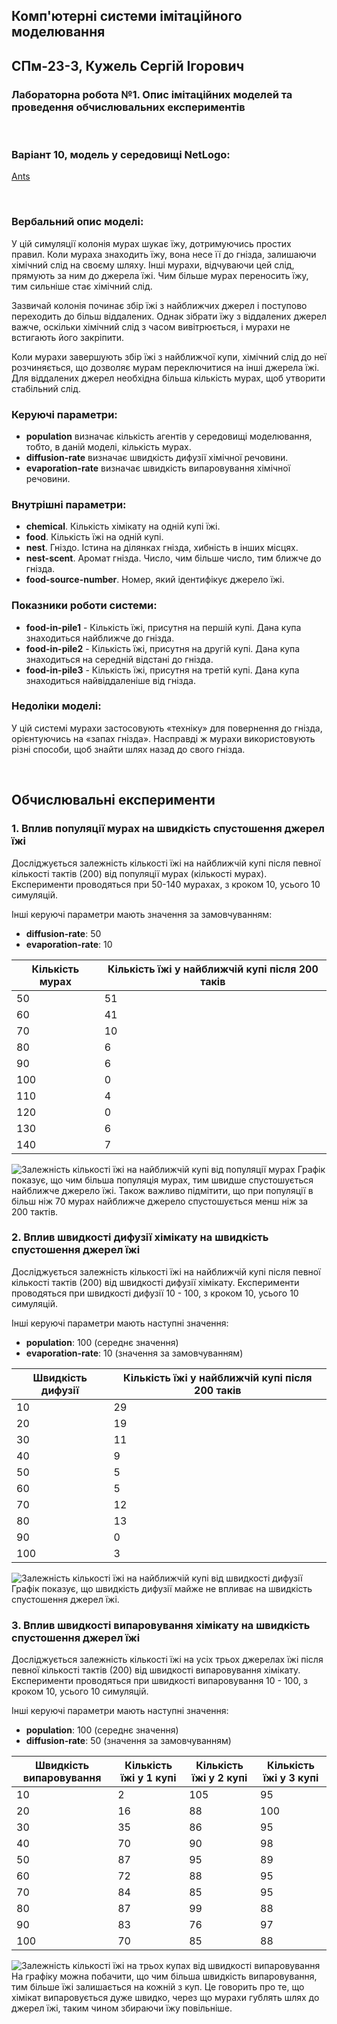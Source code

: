 ## Комп'ютерні системи імітаційного моделювання

## СПм-23-3, **Кужель Сергій Ігорович**

### Лабораторна робота №**1**. Опис імітаційних моделей та проведення обчислювальних експериментів

<br>

### Варіант 10, модель у середовищі NetLogo:

[Ants](https://www.netlogoweb.org/launch#http://www.netlogoweb.org/assets/modelslib/Sample%20Models/Biology/Ants.nlogo)

<br>

### Вербальний опис моделі:

У цій симуляції колонія мурах шукає їжу, дотримуючись простих правил. Коли мураха знаходить їжу, вона несе її до гнізда, залишаючи хімічний слід на своєму шляху. Інші мурахи, відчуваючи цей слід, прямують за ним до джерела їжі. Чим більше мурах переносить їжу, тим сильніше стає хімічний слід.

Зазвичай колонія починає збір їжі з найближчих джерел і поступово переходить до більш віддалених. Однак зібрати їжу з віддалених джерел важче, оскільки хімічний слід з часом вивітрюється, і мурахи не встигають його закріпити.

Коли мурахи завершують збір їжі з найближчої купи, хімічний слід до неї розчиняється, що дозволяє мурам переключитися на інші джерела їжі. Для віддалених джерел необхідна більша кількість мурах, щоб утворити стабільний слід.

### Керуючі параметри:

- **population** визначає кількість агентів у середовищі моделювання, тобто, в даній моделі, кількість мурах.
- **diffusion-rate** визначає швидкість дифузії хімічної речовини.
- **evaporation-rate** визначає швидкість випаровування хімічної речовини.

### Внутрішні параметри:

- **chemical**. Кількість хімікату на одній купі їжі.
- **food**. Кількість їжі на одній купі.
- **nest**. Гніздо. Істина на ділянках гнізда, хибність в інших місцях.
- **nest-scent**. Аромат гнізда. Число, чим більше число, тим ближче до гнізда.
- **food-source-number**. Номер, який ідентифікує джерело їжі.

### Показники роботи системи:

- **food-in-pile1** - Кількість їжі, присутня на першій купі. Дана купа знаходиться найближче до гнізда.
- **food-in-pile2** - Кількість їжі, присутня на другій купі. Дана купа знаходиться на середній відстані до гнізда.
- **food-in-pile3** - Кількість їжі, присутня на третій купі. Дана купа знаходиться найвіддаленіше від гнізда.

### Недоліки моделі:

У цій системі мурахи застосовують «техніку» для повернення до гнізда, орієнтуючись на «запах гнізда». Насправді ж мурахи використовують різні способи, щоб знайти шлях назад до свого гнізда.

<br>

## Обчислювальні експерименти

### 1. Вплив популяції мурах на швидкість спустошення джерел їжі

Досліджується залежність кількості їжі на найближчій купі після певної кількості тактів (200) від популяції мурах (кількості мурах).
Експерименти проводяться при 50-140 мурахах, з кроком 10, усього 10 симуляцій.

Інші керуючі параметри мають значення за замовчуванням:

- **diffusion-rate**: 50
- **evaporation-rate**: 10

<table>
<thead>
<tr><th>Кількість мурах</th><th>Кількість їжі у найближчій купі після 200 таків</th></tr>
</thead>
<tbody>
<tr><td>50</td><td>51</td></tr>
<tr><td>60</td><td>41</td></tr>
<tr><td>70</td><td>10</td></tr>
<tr><td>80</td><td>6</td></tr>
<tr><td>90</td><td>6</td></tr>
<tr><td>100</td><td>0</td></tr>
<tr><td>110</td><td>4</td></tr>
<tr><td>120</td><td>0</td></tr>
<tr><td>130</td><td>6</td></tr>
<tr><td>140</td><td>7</td></tr>
</tbody>
</table>

![Залежність кількості їжі на найближчій купі від популяції мурах](https://lh3.googleusercontent.com/u/0/drive-viewer/AK7aPaAx-XC2i-G3j8Q6W6McU6FjevUEIQrjs0qP0jKzecyQfZkxvZNR_RW5Uz_VM5o3HLRXTcdXRQTF5ktjnOlTFHtZEgA9Sg=w3024-h1532)
Графік показує, що чим більша популяція мурах, тим швидше спустошується найближче джерело їжі. Також важливо підмітити, що при популяції в більш ніж 70 мурах найближче джерело спустошується менш ніж за 200 тактів.

### 2. Вплив швидкості дифузії хімікату на швидкість спустошення джерел їжі

Досліджується залежність кількості їжі на найближчій купі після певної кількості тактів (200) від швидкості дифузії хімікату.
Експерименти проводяться при швидкості дифузії 10 - 100, з кроком 10, усього 10 симуляцій.

Інші керуючі параметри мають наступні значення:

- **population**: 100 (середнє значення)
- **evaporation-rate**: 10 (значення за замовчуванням)

<table>
<thead>
<tr><th>Швидкість дифузії</th><th>Кількість їжі у найближчій купі після 200 таків</th></tr>
</thead>
<tbody>
<tr><td>10</td><td>29</td></tr>
<tr><td>20</td><td>19</td></tr>
<tr><td>30</td><td>11</td></tr>
<tr><td>40</td><td>9</td></tr>
<tr><td>50</td><td>5</td></tr>
<tr><td>60</td><td>5</td></tr>
<tr><td>70</td><td>12</td></tr>
<tr><td>80</td><td>13</td></tr>
<tr><td>90</td><td>0</td></tr>
<tr><td>100</td><td>3</td></tr>
</tbody>
</table>

![Залежність кількості їжі на найближчій купі від швидкості дифузії](https://lh3.googleusercontent.com/u/0/drive-viewer/AK7aPaA3Q9Fk69zVZV55YOzepQs0ZA5kW5mEporGKmvqGyJ0ELHj1hpn0TbTifVDgModoQF5ZCTs7QyRORDD4FkYUHWmGePF_w=w3024-h1532)
Графік показує, що швидкість дифузії майже не впливає на швидкість спустошення джерел їжі.

### 3. Вплив швидкості випаровування хімікату на швидкість спустошення джерел їжі

Досліджується залежність кількості їжі на усіх трьох джерелах їжі після певної кількості тактів (200) від швидкості випаровування хімікату.
Експерименти проводяться при швидкості випаровування 10 - 100, з кроком 10, усього 10 симуляцій.

Інші керуючі параметри мають наступні значення:

- **population**: 100 (середнє значення)
- **diffusion-rate**: 50 (значення за замовчуванням)

<table>
<thead>
<tr><th>Швидкість випаровування</th><th>Кількість їжі у 1 купі</th><th>Кількість їжі у 2 купі</th><th>Кількість їжі у 3 купі</th></tr>
</thead>
<tbody>
<tr><td>10</td><td>2</td><td>105</td><td>95</td></tr>
<tr><td>20</td><td>16</td><td>88</td><td>100</td></tr>
<tr><td>30</td><td>35</td><td>86</td><td>95</td></tr>
<tr><td>40</td><td>70</td><td>90</td><td>98</td></tr>
<tr><td>50</td><td>87</td><td>95</td><td>89</td></tr>
<tr><td>60</td><td>72</td><td>88</td><td>95</td></tr>
<tr><td>70</td><td>84</td><td>85</td><td>95</td></tr>
<tr><td>80</td><td>87</td><td>99</td><td>88</td></tr>
<tr><td>90</td><td>83</td><td>76</td><td>97</td></tr>
<tr><td>100</td><td>70</td><td>85</td><td>88</td></tr>
</tbody>
</table>

![Залежність кількості їжі на трьох купах від швидкості випаровування](https://shorturl.at/dhiuW)
На графіку можна побачити, що чим більша швидкість випаровування, тим більше їжі залишається на кожній з куп. Це говорить про те, що хімікат випаровується дуже швидко, через що мурахи гублять шлях до джерел їжі, таким чином збираючи їжу повільніше.
